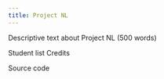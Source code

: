 ```yaml
---
title: Project NL
---
```

Descriptive text about Project NL (500 words)

Student list
Credits

Source code
